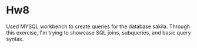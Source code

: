 # Hw8

Used MYSQL workbench to create queries for the database sakila.
Through this exercise, I'm trying to showcase SQL joins, subqueries, and basic query syntax.
